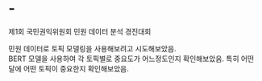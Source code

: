 # -
제1회 국민권익위원회 민원 데이터 분석 경진대회  
  
민원 데이터로 토픽 모델링을 사용해보려고 시도해보았음.  
BERT 모델을 사용하여 각 토픽별로 중요도가 어느정도인지 확인해보았음. 
특히 어떤 달에 어떤 토픽이 중요한지 확인해보았음.  
